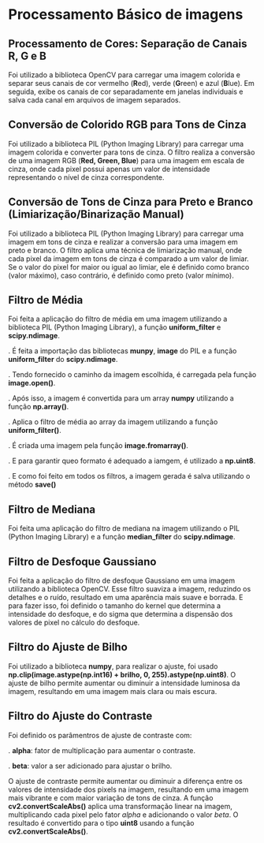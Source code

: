 # Processamento Básico de imagens 

## Processamento de Cores: Separação de Canais R, G e B
Foi utilizado a biblioteca OpenCV  para carregar uma imagem colorida e separar seus canais de cor vermelho (**R**ed), verde (**G**reen) e azul (**B**lue). Em seguida, exibe os canais de cor separadamente em janelas individuais e salva cada canal em arquivos de imagem separados.


## Conversão de Colorido RGB para Tons de Cinza
Foi utilizado a biblioteca PIL (Python Imaging Library) para carregar uma imagem colorida e converter para tons de cinza. O filtro realiza a conversão de uma imagem RGB (**Red, Green, Blue**) para uma imagem em escala de cinza, onde cada pixel possui apenas um valor de intensidade representando o nível de cinza correspondente.


## Conversão de Tons de Cinza para Preto e Branco (Limiarização/Binarização Manual)
Foi utilizado a biblioteca PIL (Python Imaging Library) para carregar uma imagem em tons de cinza e realizar a conversão para uma imagem em preto e branco. O filtro aplica uma técnica de limiarização manual, onde cada pixel da imagem em tons de cinza é comparado a um valor de limiar. Se o valor do pixel for maior ou igual ao limiar, ele é definido como branco (valor máximo), caso contrário, é definido como preto (valor mínimo).


## Filtro de Média
Foi feita a aplicação do filtro de média em uma imagem utilizando a biblioteca PIL (Python Imaging Library), a função **uniform_filter** e **scipy.ndimage**.

  . É feita a importação das bibliotecas **munpy**, **image** do PIL e a função **uniform_filter** do **scipy.ndimage**.
  
  . Tendo fornecido o caminho da imagem escolhida, é carregada pela função **image.open()**.
  
  . Após isso, a imagem é convertida para um array **numpy** utilizando a função **np.array()**.
  
 . Aplica o filtro de média ao array da imagem utilizando a função **uniform_filter()**.
 
 . É criada uma imagem pela função **image.fromarray()**.
 
 . E para garantir queo formato é adequado a iamgem, é utilizado a **np.uint8**.
 
 . E como foi feito em todos os filtros, a imagem gerada é salva utilizando o método **save()**


## Filtro de Mediana
Foi feita uma aplicação do filtro de mediana na imagem utilizando o PIL (Python Imaging Library) e a função **median_filter** do **scipy.ndimage**.


## Filtro de Desfoque Gaussiano
Foi feita a aplicação do filtro de desfoque Gaussiano em uma imagem utilizando a biblioteca OpenCV. Esse filtro suaviza a imagem, reduzindo os detalhes e o ruído, resultado em uma aparência mais suave e borrada. E para fazer isso, foi definido o tamanho do kernel que determina a intensidade do desfoque, e do sigma que determina a dispensão dos valores de pixel no cálculo do desfoque.


## Filtro do Ajuste de Bilho
Foi utilizado a biblioteca **numpy**, para realizar o ajuste, foi usado **np.clip(image.astype(np.int16) + brilho, 0, 255).astype(np.uint8)**. O ajuste de bilho permite aumentar ou diminuir a intensidade luminosa da imagem, resultando em uma imagem mais clara ou mais escura. 

## Filtro do Ajuste do Contraste
Foi definido os parâmentros de ajuste de contraste com:

  . **alpha**: fator de multiplicação para aumentar o contraste.
  
  . **beta**: valor a ser adicionado para ajustar o brilho.
  
O ajuste de contraste permite aumentar ou diminuir a diferença entre os valores de intensidade dos pixels na imagem, resultando em uma imagem mais vibrante e com maior variação de tons de cinza.
A função **cv2.convertScaleAbs()** aplica uma transformação linear na imagem, multiplicando cada pixel pelo fator _alpha_ e adicionando o valor _beta_.
O resultado é convertido para o tipo **uint8** usando a função **cv2.convertScaleAbs()**.
  
